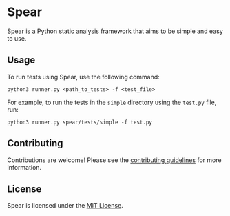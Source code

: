 
# Spear

Spear is a Python static analysis framework that aims to be simple and easy to use.



## Usage

To run tests using Spear, use the following command:

```
python3 runner.py <path_to_tests> -f <test_file>
```

For example, to run the tests in the `simple` directory using the `test.py` file, run:

```
python3 runner.py spear/tests/simple -f test.py
```

## Contributing

Contributions are welcome! Please see the [contributing guidelines](CONTRIBUTING.md) for more information.

## License

Spear is licensed under the [MIT License](LICENSE).

